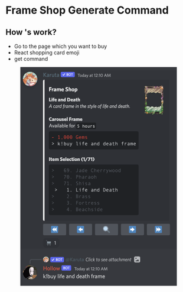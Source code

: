 # Frame Shop Generate Command

## **How 's work?**

* Go to the page which you want to buy&#x20;
* React shopping card emoji
* get command

<figure><img src="../.gitbook/assets/image (86).png" alt=""><figcaption></figcaption></figure>
